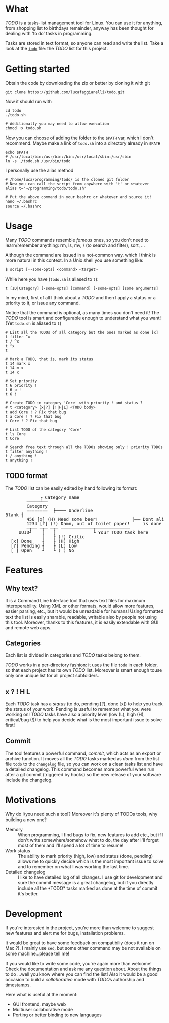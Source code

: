 What
====

*TODO* is a tasks-list management tool for Linux. You can use it for
anything, from shopping list to birthdays remainder, anyway has been
thought for dealing with 'to do' tasks in programming.

Tasks are stored in text format, so anyone can read and write the list.
Take a look at the
[`todo`](https://github.com/lucafaggianelli/todo/blob/master/todo) file:
the *TODO* list for this project.


Getting started
===============

Obtain the code by downloading the zip or better by cloning it with git
```
git clone https://github.com/lucafaggianelli/todo.git
```
Now it should run with
```
cd todo
./todo.sh

# Additionally you may need to allow execution
chmod +x todo.sh
```
Now you can choose of adding the folder to the `$PATH` var, which I don't
recommend. Maybe make a link of `todo.sh` into a directory already in
`$PATH`
```
echo $PATH
# /usr/local/bin:/usr/bin:/bin:/usr/local/sbin:/usr/sbin
ln -s ./todo.sh /usr/bin/todo
```
I personally use the alias method
```
# /home/luca/programming/todo/ is the cloned git folder
# Now you can call the script from anywhere with 't' or whatever
alias t='~/programming/todo/todo.sh'

# Put the above command in your bashrc or whatever and source it!
nano ~/.bashrc
source ~/.bashrc
```

Usage
=====

Many *TODO* commands resemble *famous* ones, so you don't need to
learn/remember anything: rm, ls, mv, / (to search and filter), sort, ...

Although the command are issued in a not-common way, which I think is more
natural in this context. In a Unix shell you use something like:
```
$ script [--some-opts] <command> <target>
```
While here you have (`todo.sh` is aliased to `t`):
```
t [ID|Category] [-some-opts] [command] [-some-opts] [some arguments]
```
In my mind, first of all I think about a *TODO* and then I apply a status
or a priority to it, or issue any command.

Notice that the command is optional, as many times you don't need it! The
*TODO* tool is smart and configurable enough to understand what you want!
(Yet `todo.sh` is aliased to `t`)
```
# List all the TODOs of all category but the ones marked as done [x]
t filter ^x
t / ^x
t ^x
t

# Mark a TODO, that is, mark its status
t 14 mark x
t 14 m x
t 14 x

# Set priority
t 6 priority !
t 6 p !
t 6 !

# Create TODO in category 'Core' with priority ! and status ?
# t <category> [x|?] [!|H|L] <TODO body>
t add Core ! ? Fix that bug
t a Core ! ? Fix that bug
t Core ! ? Fix that bug

# List TODO of the category 'Core'
t ls Core
t Core

# Search free text through all the TODOs showing only ! priority TODOs
t filter anything !
t / anything !
t anything !
```



TODO format
-----------

The *TODO* list can be easily edited by hand following its format:

<pre style="line-height:14px;">
             ┌ Category name
        ─────┴──
        Category
        ========  ├──── Underline
Blank ┤
        456 [x] (H) Need some beer!             ├── Dont align in the file,
        1234 [?] (!) Damn, out of toilet paper!     is done by the tool
        ─┬── ─┬─ ─┬─ ────────────┬─────────────
     UUID┘    │   │              └ Your TODO task here
              │   ├ (!) Critic
  [x] Done    ┤   ├ (H) High
  [?] Pending ┤   ├ (L) Low
  [ ] Open    ┘   └ ( ) No
</pre>


Features
========

Why text?
---------

It is a Command Line Interface tool that uses text files for maximum
interoperability. Using XML or other formats, would allow more features,
easier parsing, etc., but it would be unreadable for humans! Using
formatted text the list is easily sharable, readable, writable also by
people not using this tool.
Moreover, thanks to this features, it is easily extendable with GUI and
remote web apps.


Categories
----------

Each list is divided in categories and *TODO* tasks belong to them.

*TODO* works in a per-directory fashion: it uses the file `todo` in each
folder, so that each project has its own *TODO* list. Moreover is smart
enough touse only one unique list for all project subfolders.


x ? ! H L
---------

Each *TODO* task has a *status* (to do, pending [?], done [x]) to help you
track the status of your work. Pending is useful to remember what you were
working on! *TODO* tasks have also a priority level (low (L), high (H),
critical/bug (!)) to help you decide what is the most important issue to
solve first!


Commit
------

The tool features a powerful command, *commit*, which acts as an export or
archive function. It moves all the *TODO* tasks marked as _done_ from the
list file `todo` to the `changelog` file, so you can work on a clean tasks
list and have a detailed changelog. This command becomes more powerful when
run after a git commit (triggered by hooks) so the new release of your
software include the changelog.


Motivations
===========

Why do I/you need such a tool? Moreover it's plenty of TODOs tools, why
building a new one?
<dl>

<dt>Memory</dt>
<dd>When programming, I find bugs to fix, new features to add etc.,
    but if I don't write somewhere/somehow what to do, the day after I'll
    forget most of them and I'll spend a lot of time to resume!</dd>


<dt>Work status</dt>
<dd>The ability to mark priority (high, low) and status (done,
    pending) allows me to quickly decide which is the most important issue
    to solve and to remember on what I was working the last time.</dd>

<dt>Detailed changelog</dt>
<dd>I like to have detailed log of all changes. I use
    git for development and sure the commit message is a great changelog,
    but if you directly include all the *TODO* tasks marked as done at the
    time of commit it's better.</dd>
</dl>


Development
===========

If you're interested in the project, you're more than welcome to suggest
new features and alert me for bugs, installation problems.

It would be great to have some feedback on compatibiliy (does it run on Mac
?). I mainly use `sed`, but some other command may be not available on some
machine...please tell me!

If you would like to write some code, you're again more than welcome! Check
the documentation and ask me any question about. About the things to do
...well you know where you can find the list! Also it would be a good
occasion to build a *collaborative* mode with *TODO*s authorship and
timestamps.

Here what is useful at the moment:

* GUI frontend, maybe web
* Multiuser collaborative mode
* Porting or better binding to new languages
